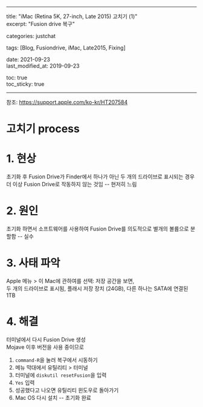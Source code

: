 
---

title:  "iMac (Retina 5K, 27-inch, Late 2015) 고치기 (1)"  
excerpt: "Fusion drive 복구"  
  
categories: justchat  
  
tags: [Blog, Fusiondrive, iMac, Late2015, Fixing]  
  
date: 2021-09-23  
last_modified_at: 2019-09-23  
  
toc: true  
toc_sticky: true  
  
---  

참조: <https://support.apple.com/ko-kr/HT207584>  

# 고치기 process

# 1. 현상

초기화 후 Fusion Drive가 Finder에서 하나가 아닌 두 개의 드라이브로 표시되는 경우 더 이상 Fusion Drive로 작동하지 않는 것임 -- 현저히 느림

# 2. 원인

초기화 하면서 소프트웨어를 사용하여 Fusion Drive를 의도적으로 별개의 볼륨으로 분할함 -- 실수

# 3. 사태 파악

Apple 메뉴 > 이 Mac에 관하여를 선택: 저장 공간을 보면,  
두 개의 드라이브로 표시됨, 플래시 저장 장치 (24GB), 다른 하나는 SATA에 연결된 1TB  

# 4. 해결

터미널에서 다시 Fusion Drive 생성  
Mojave 이후 버전을 사용 중이므로  

1. `command-R`을 눌러 복구에서 시동하기
2. 메뉴 막대에서 유틸리티 > 터미널
3. 터미널에 `diskutil resetFusion`을 입력
4. `Yes` 입력
5. 성공했다고 나오면 유틸리티 윈도우로 돌아가기
6. Mac OS 다시 설치 -- 초기화 완료
